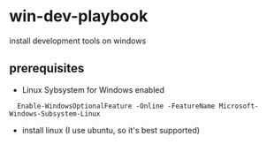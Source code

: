 # win-dev-playbook
install development tools on windows

## prerequisites
* Linux Sybsystem for Windows enabled
```
  Enable-WindowsOptionalFeature -Online -FeatureName Microsoft-Windows-Subsystem-Linux
```
* install linux (I use ubuntu, so it's best supported)
